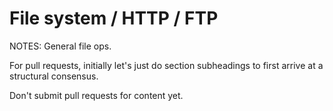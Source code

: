 # File system / HTTP / FTP #

NOTES:
General file ops.


For pull requests, initially let's just do section subheadings to first arrive at a structural consensus.

Don't submit pull requests for content yet.

